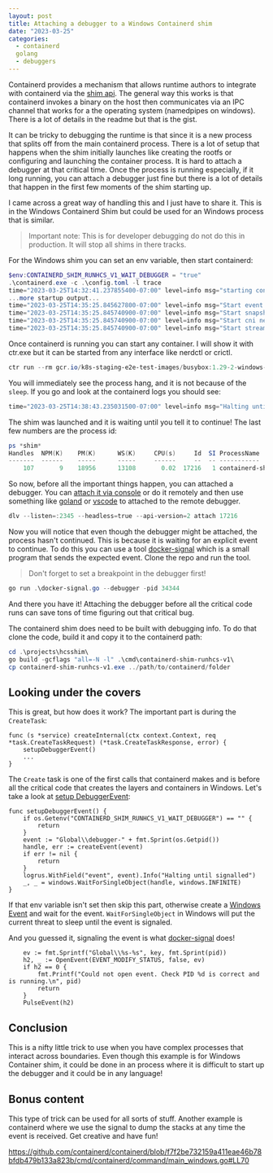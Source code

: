 ```yaml
---
layout: post
title: Attaching a debugger to a Windows Containerd shim
date: "2023-03-25"
categories:
  - containerd
  golang
  - debuggers
---
```


Containerd provides a mechanism that allows runtime authors to integrate with containerd via the [shim api](https://github.com/containerd/containerd/blob/main/runtime/v2/README.md).  The general way this works is that containerd invokes a binary on the host then communicates via an IPC channel that works for a the operating system (namedpipes on windows).  There is a lot of details in the readme but that is the gist.  

It can be tricky to debugging the runtime is that since it is a new process that splits off from the main containerd process.  There is a lot of setup that happens when the shim initially launches like creating the rootfs or configuring and launching the container process. It is hard to attach a debugger at that critical time.  Once the process is running especially, if it long running, you can attach a debugger just fine but there is a lot of details that happen in the first few moments of the shim starting up.

I came across a great way of handling this and I just have to share it.  This is in the Windows Containerd Shim but could be used for an Windows process that is similar. 

> Important note: This is for developer debugging do not do this in production. It will stop all shims in there tracks.

For the Windows shim you can set an env variable, then start containerd:

```powershell
$env:CONTAINERD_SHIM_RUNHCS_V1_WAIT_DEBUGGER = "true"
.\containerd.exe -c .\config.toml -l trace
time="2023-03-25T14:32:41.237855400-07:00" level=info msg="starting containerd" revision=63e45eb5d8b3949195b5332876b591d88977f3b9.m version=v1.7.0-34-g63e45eb5d.m
...more startup output...
time="2023-03-25T14:35:25.845627800-07:00" level=info msg="Start event monitor"
time="2023-03-25T14:35:25.845740900-07:00" level=info msg="Start snapshots syncer"
time="2023-03-25T14:35:25.845740900-07:00" level=info msg="Start cni network conf syncer for default"
time="2023-03-25T14:35:25.845740900-07:00" level=info msg="Start streaming server
```

Once containerd is running you can start any container. I will show it with ctr.exe but it can be started from any interface like nerdctl or crictl.

```powershell
ctr run --rm gcr.io/k8s-staging-e2e-test-images/busybox:1.29-2-windows-amd64-ltsc2022 win sleep 100
```

You will immediately see the process hang, and it is not because of the `sleep`.  If you go and look at the containerd logs you should see:

```powershell
time="2023-03-25T14:38:43.235031500-07:00" level=info msg="Halting until signalled" event="Global\\debugger-17216"
```

The shim was launched and it is waiting until you tell it to continue! The last few numbers are the process id:

```powershell
ps *shim*
Handles  NPM(K)    PM(K)      WS(K)     CPU(s)     Id  SI ProcessName
-------  ------    -----      -----     ------     --  -- -----------
    107       9    18956      13108       0.02  17216   1 containerd-shim-runhcs-v1
```

So now, before all the important things happen, you can attached a debugger.  You can [attach it via console](https://www.jamessturtevant.com/posts/Using-the-Go-Delve-Debugger-from-the-command-line/) or do it remotely and then use something like [goland](https://www.jetbrains.com/help/go/go-remote.html) or [vscode](https://github.com/golang/vscode-go/wiki/debugging#remote-debugging) to attached to the remote debugger.

```powershell
dlv --listen=:2345 --headless=true --api-version=2 attach 17216 
```

Now you will notice that even though the debugger might be attached, the process hasn't continued.  This is because it is waiting for an explicit event to continue.  To do this you can use a tool [docker-signal](https://github.com/moby/docker-signal) which is a small program that sends the expected event. Clone the repo and run the tool.  

> Don't forget to set a breakpoint in the debugger first!

```powershell
go run .\docker-signal.go --debugger -pid 34344
```

And there you have it!  Attaching the debugger before all the critical code runs can save tons of time figuring out that critical bug.

The containerd shim does need to be built with debugging info. To do that clone the code, build it and copy it to the containerd path:

```powershell
cd .\projects\hcsshim\
go build -gcflags "all=-N -l" .\cmd\containerd-shim-runhcs-v1\
cp containerd-shim-runhcs-v1.exe ../path/to/containerd/folder
```

## Looking under the covers

This is great, but how does it work? The important part is during the `CreateTask`: 

```golang
func (s *service) createInternal(ctx context.Context, req *task.CreateTaskRequest) (*task.CreateTaskResponse, error) {
	setupDebuggerEvent()
    ...
}
```

The `Create` task is one of the first calls that containerd makes and is before all the critical code that creates the layers and containers in Windows.  Let's take a look at [setup DebuggerEvent](https://github.com/microsoft/hcsshim/blob/dd669924dbbfda544ebafe3f94a3b5d2a0e4412f/cmd/containerd-shim-runhcs-v1/serve.go#L315):

```golang
func setupDebuggerEvent() {
	if os.Getenv("CONTAINERD_SHIM_RUNHCS_V1_WAIT_DEBUGGER") == "" {
		return
	}
	event := "Global\\debugger-" + fmt.Sprint(os.Getpid())
	handle, err := createEvent(event)
	if err != nil {
		return
	}
	logrus.WithField("event", event).Info("Halting until signalled")
	_, _ = windows.WaitForSingleObject(handle, windows.INFINITE)
}
```

If that env variable isn't set then skip this part, otherwise create a [Windows Event](https://learn.microsoft.com/en-us/windows/win32/api/synchapi/nf-synchapi-createeventw) and wait for  the event.  `WaitForSingleObject` in Windows will put the current threat to sleep until the event is signaled. 

And you guessed it, signaling the event is what [docker-signal](https://github.com/moby/docker-signal/blob/master/docker-signal.go#L65-L71) does!

```
	ev := fmt.Sprintf("Global\\%s-%s", key, fmt.Sprint(pid))
	h2, _ := OpenEvent(EVENT_MODIFY_STATUS, false, ev)
	if h2 == 0 {
		fmt.Printf("Could not open event. Check PID %d is correct and is running.\n", pid)
		return
	}
	PulseEvent(h2)
```

## Conclusion

This is a nifty little trick to use when you have complex processes that interact across boundaries. Even though this example is for Windows Container shim, it could be done in an process where it is difficult to start up the debugger and it could be in any language!

## Bonus content

This type of trick can be used for all sorts of stuff. Another example is containerd where we use the signal to dump the stacks at any time the event is received.  Get creative and have fun!

https://github.com/containerd/containerd/blob/f7f2be732159a411eae46b78bfdb479b133a823b/cmd/containerd/command/main_windows.go#LL70